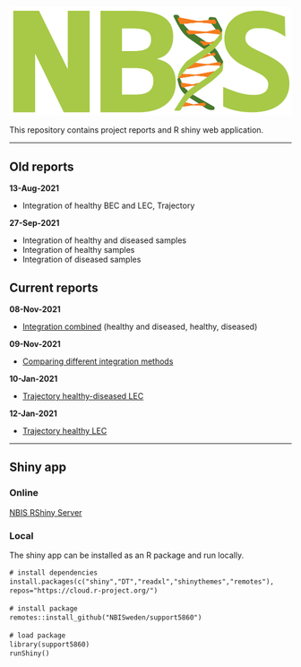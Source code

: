 <div class="wrapper-logo"><img class="logo" src="assets/logo.svg"></div>

This repository contains project reports and R shiny web application.

***

## Old reports

**13-Aug-2021**

- Integration of healthy BEC and LEC, Trajectory

**27-Sep-2021**

- Integration of healthy and diseased samples
- Integration of healthy samples
- Integration of diseased samples

## Current reports

**08-Nov-2021**

- [Integration combined](report-combined-integration-port.html) (healthy and diseased, healthy, diseased)

**09-Nov-2021**

- [Comparing different integration methods](report-compare-integration-port.html)

**10-Jan-2021**

- [Trajectory healthy-diseased LEC](report-healthy-diseased-lec-trajectory-port.html)

**12-Jan-2021**

- [Trajectory healthy LEC](report-healthy-lec-trajectory-port.html)

***

## Shiny app

### Online

[NBIS RShiny Server](https://rshiny.nbis.se/shiny-server-apps/rshiny-support-5860/)

### Local

The shiny app can be installed as an R package and run locally.

```{r,eval=FALSE}
# install dependencies
install.packages(c("shiny","DT","readxl","shinythemes","remotes"),
repos="https://cloud.r-project.org/")

# install package
remotes::install_github("NBISweden/support5860")

# load package
library(support5860)
runShiny()
```
